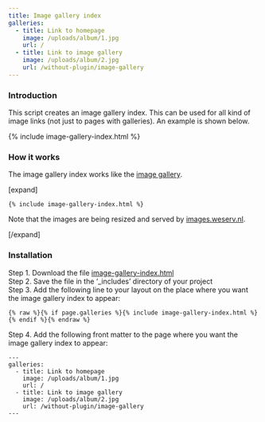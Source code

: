 ```yaml
---
title: Image gallery index
galleries:
  - title: Link to homepage
    image: /uploads/album/1.jpg
    url: /
  - title: Link to image gallery
    image: /uploads/album/2.jpg
    url: /without-plugin/image-gallery
---
```


### Introduction

This script creates an image gallery index. This can be used for all kind of image links (not just to pages with galleries). An example is shown below.

{% include image-gallery-index.html %}

### How it works

The image gallery index works like the [image gallery](/without-plugin/image-gallery).

[expand]

```
{% include image-gallery-index.html %}
```

Note that the images are being resized and served by [images.weserv.nl](https://images.weserv.nl).

[/expand]

### Installation

Step 1. Download the file [image-gallery-index.html](https://raw.githubusercontent.com/jhvanderschee/jekyllcodex/gh-pages/_includes/image-gallery-index.html)
<br />Step 2. Save the file in the ‘_includes’ directory of your project
<br />Step 3. Add the following line to your layout on the place where you want the image gallery index to appear:

```
{% raw %}{% if page.galleries %}{% include image-gallery-index.html %}{% endif %}{% endraw %}
```

Step 4. Add the following front matter to the page where you want the image gallery index to appear:

```
---
galleries:
  - title: Link to homepage
    image: /uploads/album/1.jpg
    url: /
  - title: Link to image gallery
    image: /uploads/album/2.jpg
    url: /without-plugin/image-gallery
---
```